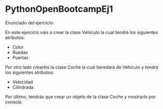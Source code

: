 # PythonOpenBootcampEj1

Enunciado del ejercicio:

En este ejercicio vais a crear la clase Vehículo la cual tendrá los siguientes atributos:

* Color
* Ruedas
* Puertas

Por otro lado crearéis la clase Coche la cual heredará de Vehículo y tendrá los siguientes atributos:

* Velocidad
* Cilindrada

Por último, tendrás que crear un objeto de la clase Coche y mostrarlo por consola.
